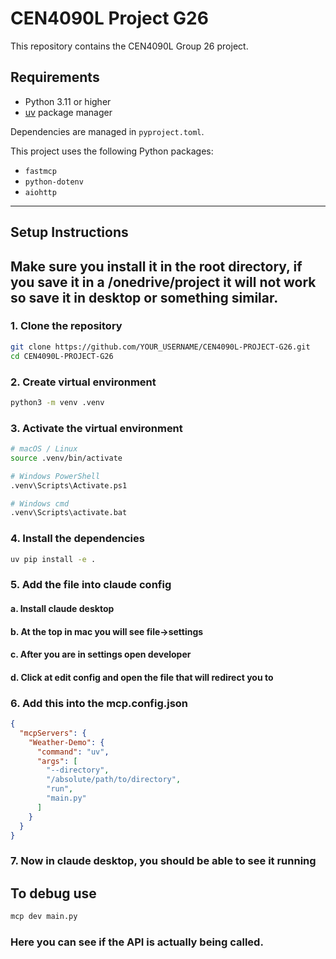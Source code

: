 # CEN4090L Project G26

This repository contains the CEN4090L Group 26 project.

## Requirements

- Python 3.11 or higher
- [uv](https://github.com/astral-sh/uv) package manager

Dependencies are managed in `pyproject.toml`.

This project uses the following Python packages:

- `fastmcp`  
- `python-dotenv`  
- `aiohttp`  

---

## Setup Instructions

## Make sure you install it in the root directory, if you save it in a /onedrive/project it will not work so save it in desktop or something similar.

### 1. Clone the repository

```bash
git clone https://github.com/YOUR_USERNAME/CEN4090L-PROJECT-G26.git
cd CEN4090L-PROJECT-G26
```


### 2. Create virtual environment 
```bash
python3 -m venv .venv 
```

### 3. Activate the virtual environment 
```bash
# macOS / Linux
source .venv/bin/activate

# Windows PowerShell
.venv\Scripts\Activate.ps1

# Windows cmd
.venv\Scripts\activate.bat

```

### 4. Install the dependencies
```bash
uv pip install -e .

```


### 5. Add the file into claude config
#### a. Install claude desktop 
#### b. At the top in mac you will see file->settings
#### c. After you are in settings open developer 
#### d. Click at edit config and open the file that will redirect you to

### 6. Add this into the mcp.config.json 
```json
{
  "mcpServers": {
    "Weather-Demo": {
      "command": "uv",
      "args": [
        "--directory",
        "/absolute/path/to/directory",
        "run",
        "main.py"
      ]
    }
  }
}
```

### 7. Now in claude desktop, you should be able to see it running 


## To debug use 
```bash
mcp dev main.py 
```
### Here you can see if the API is actually being called. 

